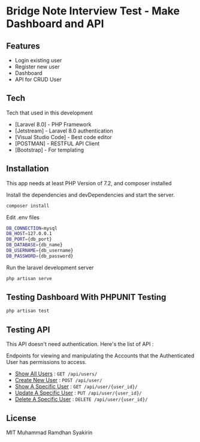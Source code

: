 # Bridge Note Interview Test - Make Dashboard and API

## Features

- Login existing user
- Register new user
- Dashboard
- API for CRUD User


## Tech

Tech that used in this development

- [Laravel 8.0] - PHP Framework
- [Jetstream] - Laravel 8.0 authentication
- [Visual Studio Code] - Best code editor
- [POSTMAN] - RESTFUL API Client
- [Bootstrap] - For templating

## Installation

This app needs at least PHP Version of 7.2, and composer installed

Install the dependencies and devDependencies and start the server.

```sh
composer install
```

Edit .env files

```sh
DB_CONNECTION=mysql
DB_HOST=127.0.0.1
DB_PORT={db_port}
DB_DATABASE={db_name}
DB_USERNAME={db_username}
DB_PASSWORD={db_password}
```

Run the laravel development server

```sh
php artisan serve
```

## Testing Dashboard With PHPUNIT Testing
```sh
php artisan test
```

## Testing API

This API doesn't need authentication. Here's the list of API :

Endpoints for viewing and manipulating the Accounts that the Authenticated User
has permissions to access.

* [Show All Users](documentation/accounts/get.md) : `GET /api/users/`
* [Create New User](documentation/accounts/post.md) : `POST /api/user/`
* [Show A Specific User](documentation/accounts/pk/get.md) : `GET /api/user/{user_id}/`
* [Update A Specific User](documentation/accounts/pk/put.md) : `PUT /api/user/{user_id}/`
* [Delete A Specific User](documentation/accounts/pk/delete.md) : `DELETE /api/user/{user_id}/`


## License

MIT
Muhammad Ramdhan Syakirin

